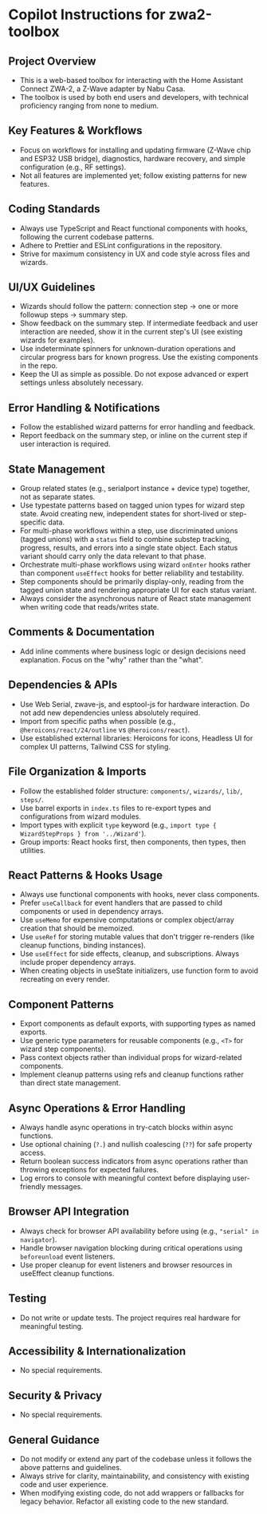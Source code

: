 # Copilot Instructions for zwa2-toolbox

## Project Overview
- This is a web-based toolbox for interacting with the Home Assistant Connect ZWA-2, a Z-Wave adapter by Nabu Casa.
- The toolbox is used by both end users and developers, with technical proficiency ranging from none to medium.

## Key Features & Workflows
- Focus on workflows for installing and updating firmware (Z-Wave chip and ESP32 USB bridge), diagnostics, hardware recovery, and simple configuration (e.g., RF settings).
- Not all features are implemented yet; follow existing patterns for new features.

## Coding Standards
- Always use TypeScript and React functional components with hooks, following the current codebase patterns.
- Adhere to Prettier and ESLint configurations in the repository.
- Strive for maximum consistency in UX and code style across files and wizards.

## UI/UX Guidelines
- Wizards should follow the pattern: connection step → one or more followup steps → summary step.
- Show feedback on the summary step. If intermediate feedback and user interaction are needed, show it in the current step's UI (see existing wizards for examples).
- Use indeterminate spinners for unknown-duration operations and circular progress bars for known progress. Use the existing components in the repo.
- Keep the UI as simple as possible. Do not expose advanced or expert settings unless absolutely necessary.

## Error Handling & Notifications
- Follow the established wizard patterns for error handling and feedback.
- Report feedback on the summary step, or inline on the current step if user interaction is required.

## State Management
- Group related states (e.g., serialport instance + device type) together, not as separate states.
- Use typestate patterns based on tagged union types for wizard step state. Avoid creating new, independent states for short-lived or step-specific data.
- For multi-phase workflows within a step, use discriminated unions (tagged unions) with a `status` field to combine substep tracking, progress, results, and errors into a single state object. Each status variant should carry only the data relevant to that phase.
- Orchestrate multi-phase workflows using wizard `onEnter` hooks rather than component `useEffect` hooks for better reliability and testability.
- Step components should be primarily display-only, reading from the tagged union state and rendering appropriate UI for each status variant.
- Always consider the asynchronous nature of React state management when writing code that reads/writes state.

## Comments & Documentation
- Add inline comments where business logic or design decisions need explanation. Focus on the "why" rather than the "what".

## Dependencies & APIs
- Use Web Serial, zwave-js, and esptool-js for hardware interaction. Do not add new dependencies unless absolutely required.
- Import from specific paths when possible (e.g., `@heroicons/react/24/outline` vs `@heroicons/react`).
- Use established external libraries: Heroicons for icons, Headless UI for complex UI patterns, Tailwind CSS for styling.

## File Organization & Imports
- Follow the established folder structure: `components/`, `wizards/`, `lib/`, `steps/`.
- Use barrel exports in `index.ts` files to re-export types and configurations from wizard modules.
- Import types with explicit `type` keyword (e.g., `import type { WizardStepProps } from '../Wizard'`).
- Group imports: React hooks first, then components, then types, then utilities.

## React Patterns & Hooks Usage
- Always use functional components with hooks, never class components.
- Prefer `useCallback` for event handlers that are passed to child components or used in dependency arrays.
- Use `useMemo` for expensive computations or complex object/array creation that should be memoized.
- Use `useRef` for storing mutable values that don't trigger re-renders (like cleanup functions, binding instances).
- Use `useEffect` for side effects, cleanup, and subscriptions. Always include proper dependency arrays.
- When creating objects in useState initializers, use function form to avoid recreating on every render.

## Component Patterns
- Export components as default exports, with supporting types as named exports.
- Use generic type parameters for reusable components (e.g., `<T>` for wizard step components).
- Pass context objects rather than individual props for wizard-related components.
- Implement cleanup patterns using refs and cleanup functions rather than direct state management.

## Async Operations & Error Handling
- Always handle async operations in try-catch blocks within async functions.
- Use optional chaining (`?.`) and nullish coalescing (`??`) for safe property access.
- Return boolean success indicators from async operations rather than throwing exceptions for expected failures.
- Log errors to console with meaningful context before displaying user-friendly messages.

## Browser API Integration
- Always check for browser API availability before using (e.g., `"serial" in navigator`).
- Handle browser navigation blocking during critical operations using `beforeunload` event listeners.
- Use proper cleanup for event listeners and browser resources in useEffect cleanup functions.

## Testing
- Do not write or update tests. The project requires real hardware for meaningful testing.

## Accessibility & Internationalization
- No special requirements.

## Security & Privacy
- No special requirements.

## General Guidance
- Do not modify or extend any part of the codebase unless it follows the above patterns and guidelines.
- Always strive for clarity, maintainability, and consistency with existing code and user experience.
- When modifying existing code, do not add wrappers or fallbacks for legacy behavior. Refactor all existing code to the new standard.

